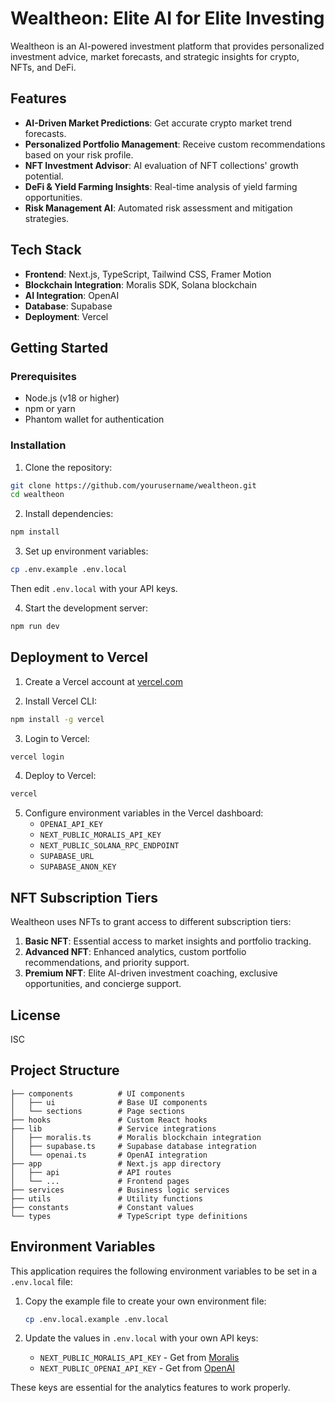 # Wealtheon: Elite AI for Elite Investing

Wealtheon is an AI-powered investment platform that provides personalized investment advice, market forecasts, and strategic insights for crypto, NFTs, and DeFi. 

## Features

- **AI-Driven Market Predictions**: Get accurate crypto market trend forecasts.
- **Personalized Portfolio Management**: Receive custom recommendations based on your risk profile.
- **NFT Investment Advisor**: AI evaluation of NFT collections' growth potential.
- **DeFi & Yield Farming Insights**: Real-time analysis of yield farming opportunities.
- **Risk Management AI**: Automated risk assessment and mitigation strategies.

## Tech Stack

- **Frontend**: Next.js, TypeScript, Tailwind CSS, Framer Motion
- **Blockchain Integration**: Moralis SDK, Solana blockchain
- **AI Integration**: OpenAI
- **Database**: Supabase
- **Deployment**: Vercel

## Getting Started

### Prerequisites

- Node.js (v18 or higher)
- npm or yarn
- Phantom wallet for authentication

### Installation

1. Clone the repository:
```bash
git clone https://github.com/yourusername/wealtheon.git
cd wealtheon
```

2. Install dependencies:
```bash
npm install
```

3. Set up environment variables:
```bash
cp .env.example .env.local
```
Then edit `.env.local` with your API keys.

4. Start the development server:
```bash
npm run dev
```

## Deployment to Vercel

1. Create a Vercel account at [vercel.com](https://vercel.com)

2. Install Vercel CLI:
```bash
npm install -g vercel
```

3. Login to Vercel:
```bash
vercel login
```

4. Deploy to Vercel:
```bash
vercel
```

5. Configure environment variables in the Vercel dashboard:
   - `OPENAI_API_KEY`
   - `NEXT_PUBLIC_MORALIS_API_KEY`
   - `NEXT_PUBLIC_SOLANA_RPC_ENDPOINT`
   - `SUPABASE_URL`
   - `SUPABASE_ANON_KEY`

## NFT Subscription Tiers

Wealtheon uses NFTs to grant access to different subscription tiers:

1. **Basic NFT**: Essential access to market insights and portfolio tracking.
2. **Advanced NFT**: Enhanced analytics, custom portfolio recommendations, and priority support.
3. **Premium NFT**: Elite AI-driven investment coaching, exclusive opportunities, and concierge support.

## License

ISC

## Project Structure

```
├── components          # UI components
│   ├── ui              # Base UI components
│   └── sections        # Page sections
├── hooks               # Custom React hooks
├── lib                 # Service integrations
│   ├── moralis.ts      # Moralis blockchain integration
│   ├── supabase.ts     # Supabase database integration
│   └── openai.ts       # OpenAI integration
├── app                 # Next.js app directory
│   ├── api             # API routes
│   └── ...             # Frontend pages
├── services            # Business logic services
├── utils               # Utility functions
├── constants           # Constant values
└── types               # TypeScript type definitions
``` 

## Environment Variables

This application requires the following environment variables to be set in a `.env.local` file:

1. Copy the example file to create your own environment file:
   ```bash
   cp .env.local.example .env.local
   ```

2. Update the values in `.env.local` with your own API keys:
   - `NEXT_PUBLIC_MORALIS_API_KEY` - Get from [Moralis](https://moralis.io)
   - `NEXT_PUBLIC_OPENAI_API_KEY` - Get from [OpenAI](https://platform.openai.com/api-keys)

These keys are essential for the analytics features to work properly. 